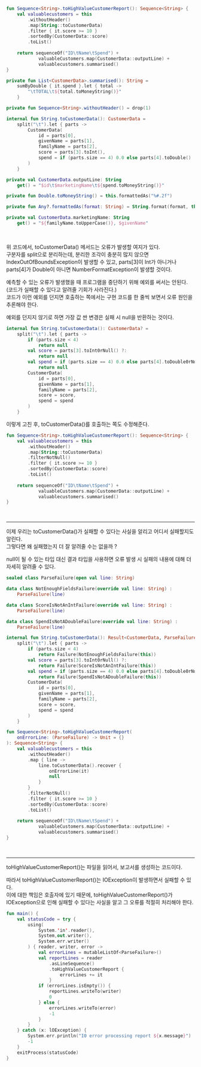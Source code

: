 ```kt
fun Sequence<String>.toHighValueCustomerReport(): Sequence<String> {
    val valuablecustomers = this
        .withoutHeader() 
        .map(String::toCustomerData) 
        .filter { it.score >= 10 } 
        .sortedBy(CustomerData::score) 
        .toList()
    
    return sequenceOf("ID\tName\tSpend") +
            valuableCustomers.map(CustomerData::outputLine) +
            valuablecustomers.summarised()
}

private fun List<CustomerData>.summarised(): String =
    sumByDouble { it.spend }.let { total ->
        "\tTOTAL\t${total.toMoneyString()}" 
    }

private fun Sequence<String>.withoutHeader() = drop(1)

internal fun String.toCustomerData(): CustomerData = 
    split("\t").let { parts ->
        CustomerData(
            id = parts[0],
            givenName = parts[1],
            familyName = parts[2],
            score = parts[3].toInt(),
            spend = if (parts.size == 4) 0.0 else parts[4].toDouble()
        ) 
    }

private val CustomerData.outputLine: String
    get() = "$id\t$marketingName\t${spend.toMoneyString()}"

private fun Double.toMoneyString() = this.formattedAs("%#.2f")

private fun Any?.formattedAs(format: String) = String.format(format, this)

private val CustomerData.marketingName: String
    get() = "${familyName.toUpperCase()}, $givenName"
```

<br>

위 코드에서, toCustomerData() 메서드는 오류가 발생할 여지가 있다. <br>
구분자를 split으로 분리하는데, 분리한 조각이 충분히 많지 않으면 IndexOutOfBoundsException이 발생할 수 있고, parts[3]이 Int가 아니거나 parts[4]가 Double이 아니면 NumberFormatException이 발생할 것이다. <br>

예측할 수 있는 오류가 발생했을 때 프로그램을 중단하기 위해 예외를 써서는 안된다. (코드가 실패할 수 있다고 알려줄 기회가 사라진다.) <br>
코드가 이런 예외를 던지면 호출하는 쪽에서는 구현 코드를 한 줄씩 보면서 오류 원인을 추론해야 한다.

예외를 던지지 않기로 하면 가장 값 싼 변경은 실패 시 null을 반환하는 것이다.

```kt
internal fun String.toCustomerData(): CustomerData? =
    split("\t").let { parts ->
        if (parts.size < 4)
            return null
        val score = parts[3].toInt0rNull() ?: 
            return null
        val spend = if (parts.size == 4) 0.0 else parts[4].toDouble0rNuU() ?:
            return null
        CustomerData(
            id = parts[0],
            givenName = parts[1],
            familyName = parts[2],
            score = score,
            spend = spend
        )
    }
```

이렇게 고친 후, toCustomerData()를 호출하는 쪽도 수정해준다.

```kt
fun Sequence<String>.toHighValueCustomerReport(): Sequence<String> {
    val valuablecustomers = this
        .withoutHeader() 
        .map(String::toCustomerData)
        .filterNotNull()
        .filter { it.score >= 10 } 
        .sortedBy(CustomerData::score) 
        .toList()
    
    return sequenceOf("ID\tName\tSpend") +
            valuableCustomers.map(CustomerData::outputLine) +
            valuablecustomers.summarised()
}
```

<br>
<hr>

이제 우리는 toCustomerData()가 실패할 수 있다는 사실을 알리고 어디서 실패할지도 알린다. <br>
그렇다면 왜 실패했는지 더 잘 알려줄 수는 없을까 ?

null이 될 수 있는 타입 대신 결과 타입을 사용하면 오류 발생 시 실패의 내용에 대해 더 자세히 알려줄 수 있다.

````kotlin
sealed class ParseFailure(open val line: String)

data class NotEnoughFieldsFailure(override val line: String) :
    ParseFailure(line)

data class ScoreIsNotAnIntFailure(override val line: String) :
    ParseFailure(line)

data class SpendIsNotADoubleFailure(override val line: String) :
    ParseFailure(line)

````

```kotlin
internal fun String.toCustomerData(): Result<CustomerData, ParseFailure> =
    split("\t").let { parts ->
        if (parts.size < 4)
            return Failure(NotEnoughFieldsFailure(this))
        val score = parts[3].toInt0rNull() ?: 
            return Failure(ScoreIsNotAnIntFailure(this))
        val spend = if (parts.size == 4) 0.0 else parts[4].toDouble0rNuU() ?:
            return Failure(SpendIsNotADoubleFailure(this))
        CustomerData(
            id = parts[0],
            givenName = parts[1],
            familyName = parts[2],
            score = score,
            spend = spend
        )
    }
```

```kt
fun Sequence<String>.toHighValueCustomerReport(
    onErrorLine: (ParseFailure) -> Unit = {}
): Sequence<String> {
    val valuablecustomers = this
        .withoutHeader()
        .map { line ->
            line.toCustomerData().recover { 
                onErrorLine(it)
                null
            }
        }
        .filterNotNull()
        .filter { it.score >= 10 } 
        .sortedBy(CustomerData::score) 
        .toList()
    
    return sequenceOf("ID\tName\tSpend") +
            valuableCustomers.map(CustomerData::outputLine) +
            valuablecustomers.summarised()
}
```

<br>
<hr>

toHighValueCustomerReport()는 파일을 읽어서, 보고서를 생성하는 코드이다.

따라서 toHighValueCustomerReport()는 IOException이 발생하면서 실패할 수 있다. <br>
이에 대한 책임은 호출자에 있기 때문에, toHighValueCustomerReport()가 IOException으로 인해 실패할 수 있다는 사실을 알고 그 오류를 적절히 처리해야 한다.

```kotlin
fun main() {
    val statusCode = try {
        using( 
            System.'in'.reader(),
            System,out.writer(),
            System.err.writer()
        ) { reader, writer, error ->
            val errorLines = mutableListOf<ParseFailure>() 
            val reportLines = reader
                .asLineSequence() 
                .toHighValueCustomerReport {
                    errorLines += it 
                }
            if (errorLines.isEmpty()) { 
                reportLines.writeTo(writer) 
                0
            } else { 
                errorLines.writeTo(error) 
                -1
            } 
        }
    } catch (x: lOException) {
        System.err.println("I0 error processing report ${x.message}")
        -1
    }
    exitProcess(statusCode) 
}
```




